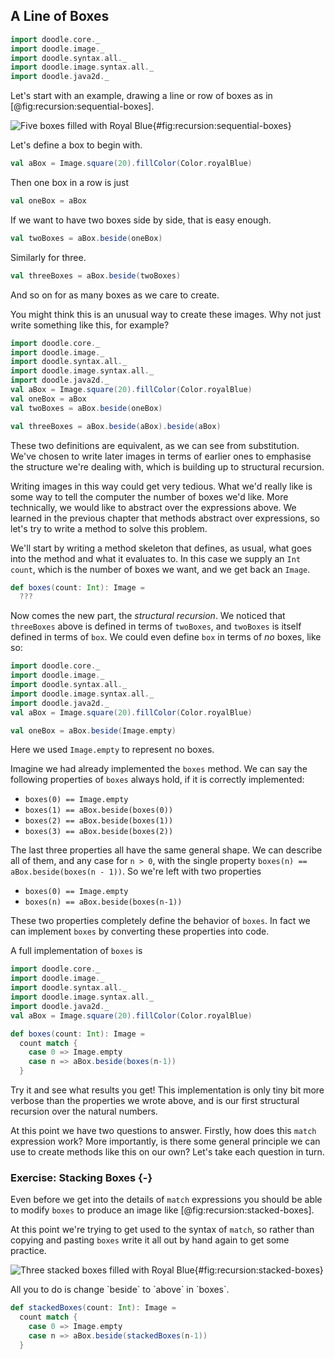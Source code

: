 ## A Line of Boxes

```scala mdoc:invisible
import doodle.core._
import doodle.image._
import doodle.syntax.all._
import doodle.image.syntax.all._
import doodle.java2d._
```

Let's start with an example, drawing a line or row of boxes as in [@fig:recursion:sequential-boxes].

![Five boxes filled with Royal Blue](./src/pages/recursion/sequential-boxes.pdf+svg){#fig:recursion:sequential-boxes}

Let's define a box to begin with.

```scala mdoc:silent
val aBox = Image.square(20).fillColor(Color.royalBlue)
```

Then one box in a row is just

```scala mdoc:silent
val oneBox = aBox
```

If we want to have two boxes side by side, that is easy enough.

```scala mdoc:silent
val twoBoxes = aBox.beside(oneBox)
```

Similarly for three.

```scala mdoc:silent
val threeBoxes = aBox.beside(twoBoxes)
```

And so on for as many boxes as we care to create.

You might think this is an unusual way to create these images.
Why not just write something like this, for example?

```scala mdoc:reset:invisible
import doodle.core._
import doodle.image._
import doodle.syntax.all._
import doodle.image.syntax.all._
import doodle.java2d._
val aBox = Image.square(20).fillColor(Color.royalBlue)
val oneBox = aBox
val twoBoxes = aBox.beside(oneBox)
```
```scala mdoc:silent
val threeBoxes = aBox.beside(aBox).beside(aBox)
```

These two definitions are equivalent, as we can see from substitution.
We've chosen to write later images in terms of earlier ones to emphasise the structure we're dealing with, which is building up to structural recursion.

Writing images in this way could get very tedious.
What we'd really like is some way to tell the computer the number of boxes we'd like.
More technically, we would like to abstract over the expressions above.
We learned in the previous chapter that methods abstract over expressions, so let's try to write a method to solve this problem.

We'll start by writing a method skeleton that defines, as usual, what goes into the method and what it evaluates to.
In this case we supply an `Int` `count`, which is the number of boxes we want, and we get back an `Image`.

```scala mdoc:silent
def boxes(count: Int): Image =
  ???
```

Now comes the new part, the *structural recursion*.
We noticed that `threeBoxes` above is defined in terms of `twoBoxes`, and `twoBoxes` is itself defined in terms of `box`.
We could even define `box` in terms of *no* boxes, like so:

```scala mdoc:reset:invisible
import doodle.core._
import doodle.image._
import doodle.syntax.all._
import doodle.image.syntax.all._
import doodle.java2d._
val aBox = Image.square(20).fillColor(Color.royalBlue)
```
```scala mdoc:silent
val oneBox = aBox.beside(Image.empty)
```

Here we used `Image.empty` to represent no boxes.

Imagine we had already implemented the `boxes` method.
We can say the following properties of `boxes` always hold, if it is correctly implemented:

- `boxes(0) == Image.empty`
- `boxes(1) == aBox.beside(boxes(0))`
- `boxes(2) == aBox.beside(boxes(1))`
- `boxes(3) == aBox.beside(boxes(2))`

The last three properties all have the same general shape.
We can describe all of them, and any case for `n > 0`, with the single property `boxes(n) == aBox.beside(boxes(n - 1))`.
So we're left with two properties

- `boxes(0) == Image.empty`
- `boxes(n) == aBox.beside(boxes(n-1))`

These two properties completely define the behavior of `boxes`.
In fact we can implement `boxes` by converting these properties into code.

A full implementation of `boxes` is

```scala mdoc:reset:invisible
import doodle.core._
import doodle.image._
import doodle.syntax.all._
import doodle.image.syntax.all._
import doodle.java2d._
val aBox = Image.square(20).fillColor(Color.royalBlue)
```
```scala mdoc:silent
def boxes(count: Int): Image =
  count match {
    case 0 => Image.empty
    case n => aBox.beside(boxes(n-1))
  }
```

Try it and see what results you get!
This implementation is only tiny bit more verbose than the properties we wrote above, and is our first structural recursion over the natural numbers.

At this point we have two questions to answer.
Firstly, how does this `match` expression work?
More importantly, is there some general principle we can use to create methods like this on our own?
Let's take each question in turn.

### Exercise: Stacking Boxes {-}

Even before we get into the details of `match` expressions you should be able to modify `boxes` to produce an image like [@fig:recursion:stacked-boxes].

At this point we're trying to get used to the syntax of `match`, so rather than copying and pasting `boxes` write it all out by hand again to get some practice.

![Three stacked boxes filled with Royal Blue](./src/pages/recursion/sequential-boxes.pdf+svg){#fig:recursion:stacked-boxes}

<div class="solution">
All you to do is change `beside` to `above` in `boxes`.

```scala mdoc:silent
def stackedBoxes(count: Int): Image =
  count match {
    case 0 => Image.empty
    case n => aBox.beside(stackedBoxes(n-1))
  }
```
</div>
